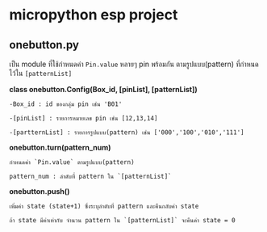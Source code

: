 # micropython esp project
## onebutton.py
เป็น module ที่ใช้กำหนดค่า `Pin.value` หลายๆ pin พร้อมกัน ตามรูปแบบ(pattern) ที่กำหนดไว้ใน `[patternList]`

**class onebutton.Config(Box_id, [pinList], [patternList])**

    -Box_id : id ของกลุ่ม pin เช่น 'B01'
    
    -[pinList] : รายการหมายเลข pin เช่น [12,13,14]
    
    -[partternList] : รายการรูปแบบ(pattern) เช่น ['000','100','010','111']
    
**onebutton.turn(pattern_num)**

    กำหนดค่า `Pin.value` ตามรูปแบบ(pattern)
    
    pattern_num : ลำดับที่ pattern ใน `[patternList]`

**onebutton.push()**

    เพิ่มค่า state (state+1) ซึ่งระบุลำดับที่ pattern และคืนกลับค่า state
    
    ถ้า state มีค่าเท่ากับ จำนวน pattern ใน `[patternList]` จะคืนค่า state = 0
